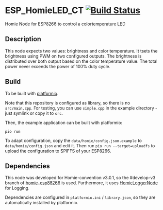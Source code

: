 # ESP_HomieLED_CT [![Build Status](https://travis-ci.org/fablabnbg/ESP_HomieLED_CT.svg?branch=master)](https://travis-ci.org/fablabnbg/ESP_HomieLED_CT)

Homie Node for ESP8266 to control a colortemperature LED


## Description

This node expects two values: brightness and color temperature.
It tsets the brightness using PWM on two configured outputs. The brightness is distributed over both output based on the color temperature value.
The total power never exceeds the power of 100% duty cycle.


## Build

To be built with [platformio](https://platformio.org).

Note that this repository is configured as library, so there is no `src/main.cpp`. For testing, you can use `simple.cpp` in the example directory - just symlink or copy it to `src`.

Then, the example application can be built with platformio:

`pio run`


To adapt configuration, copy the `data/homie/config.json.example` to `data/homie/config.json` and edit it. Then run `pio run --target=uploadfs` to upload the configuration to SPIFFS of your ESP8266.    


## Dependencies

This node was developed for Homie-convention v3.0.1, so the #develop-v3 branch of [homie-esp88266](https://github.com/homieiot/homie-esp8266#develop-v3) is used.
Furthermore, it uses [HomieLoggerNode](https://github.com/euphi/HomieLoggerNode#develop-v3)  for Logging.

Dependencies are configured in `platformio.ini` / `library.json`, so they are automatically installed by platformio.
